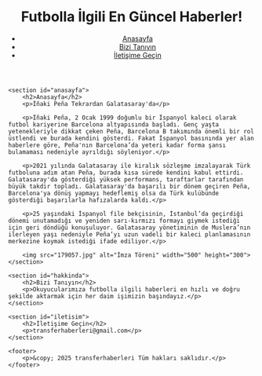 <!DOCTYPE html>
<html lang="tr">
<head>
    <meta charset="UTF-8">
    <meta name="viewport" content="width=device-width, initial-scale=1.0">
    <link rel="stylesheet" href="style.css">
</head>
<body>
    <header>
        <h1>Futbolla İlgili En Güncel Haberler!</h1>
        <nav>
            <ul>
                <li><a href="#anasayfa">Anasayfa</a></li>
                <li><a href="#hakkinda">Bizi Tanıyın</a></li>
                <li><a href="#iletisim">İletişime Geçin</a></li>
            </ul>
        </nav>
    </header>
    
    <section id="anasayfa">
        <h2>Anasayfa</h2>
        <p>İñaki Peña Tekrardan Galatasaray'da</p>
        
        <p>İñaki Peña, 2 Ocak 1999 doğumlu bir İspanyol kaleci olarak futbol kariyerine Barcelona altyapısında başladı. Genç yaşta yetenekleriyle dikkat çeken Peña, Barcelona B takımında önemli bir rol üstlendi ve burada kendini gösterdi. Fakat İspanyol basınında yer alan haberlere göre, Peña'nın Barcelona’da yeteri kadar forma şansı bulamaması nedeniyle ayrıldığı söyleniyor.</p>
        
        <p>2021 yılında Galatasaray ile kiralık sözleşme imzalayarak Türk futboluna adım atan Peña, burada kısa sürede kendini kabul ettirdi. Galatasaray'da gösterdiği yüksek performans, taraftarlar tarafından büyük takdir topladı. Galatasaray'da başarılı bir dönem geçiren Peña, Barcelona'ya dönüş yapmayı hedeflemiş olsa da Türk kulübünde gösterdiği başarılarla hafızalarda kaldı.</p>
        
        <p>25 yaşındaki İspanyol file bekçisinin, İstanbul’da geçirdiği dönemi unutamadığı ve yeniden sarı-kırmızı formayı giymek istediği için geri döndüğü konuşuluyor. Galatasaray yönetiminin de Muslera’nın ilerleyen yaşı nedeniyle Peña’yı uzun vadeli bir kaleci planlamasının merkezine koymak istediği ifade ediliyor.</p>
        
        <img src="179057.jpg" alt="İmza Töreni" width="500" height="300">
    </section>

    <section id="hakkinda">
        <h2>Bizi Tanıyın</h2>
        <p>Okuyucularımıza futbolla ilgili haberleri en hızlı ve doğru şekilde aktarmak için her daim işimizin başındayız.</p>
    </section>

    <section id="iletisim">
        <h2>İletişime Geçin</h2>
        <p>transferhaberleri@gmail.com</p>
    </section>

    <footer>
        <p>&copy; 2025 transferhaberleri Tüm hakları saklıdır.</p>
    </footer>
</body>
</html>
